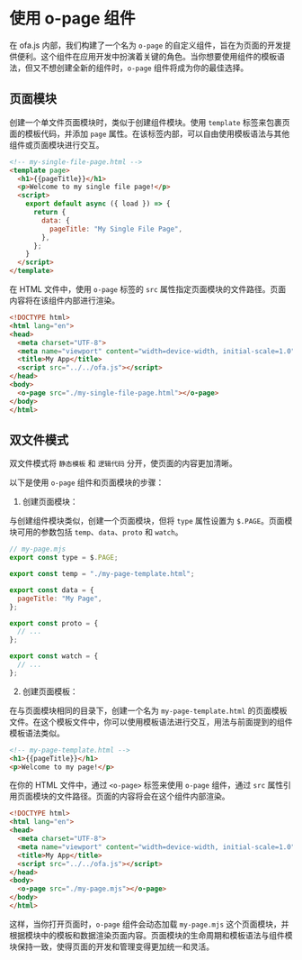 # 使用 o-page 组件

在 ofa.js 内部，我们构建了一个名为 `o-page` 的自定义组件，旨在为页面的开发提供便利。这个组件在应用开发中扮演着关键的角色。当你想要使用组件的模板语法，但又不想创建全新的组件时，`o-page` 组件将成为你的最佳选择。

## 页面模块

创建一个单文件页面模块时，类似于创建组件模块。使用 `template` 标签来包裹页面的模板代码，并添加 `page` 属性。在该标签内部，可以自由使用模板语法与其他组件或页面模块进行交互。

```html
<!-- my-single-file-page.html -->
<template page>
  <h1>{{pageTitle}}</h1>
  <p>Welcome to my single file page!</p>
  <script>
    export default async ({ load }) => {
      return {
        data: {
          pageTitle: "My Single File Page",
        },
      };
    }
  </script>
</template>
```
在 HTML 文件中，使用 `o-page` 标签的 `src` 属性指定页面模块的文件路径。页面内容将在该组件内部进行渲染。

```html
<!DOCTYPE html>
<html lang="en">
<head>
  <meta charset="UTF-8">
  <meta name="viewport" content="width=device-width, initial-scale=1.0">
  <title>My App</title>
  <script src="../../ofa.js"></script>
</head>
<body>
  <o-page src="./my-single-file-page.html"></o-page>
</body>
</html>
```

## 双文件模式

双文件模式将 `静态模板` 和 `逻辑代码` 分开，使页面的内容更加清晰。

以下是使用 `o-page` 组件和页面模块的步骤：

1. 创建页面模块：

与创建组件模块类似，创建一个页面模块，但将 `type` 属性设置为 `$.PAGE`。页面模块可用的参数包括 `temp`、`data`、`proto` 和 `watch`。

```javascript
// my-page.mjs
export const type = $.PAGE;

export const temp = "./my-page-template.html";

export const data = {
  pageTitle: "My Page",
};

export const proto = {
  // ...
};

export const watch = {
  // ...
};
```

2. 创建页面模板：

在与页面模块相同的目录下，创建一个名为 `my-page-template.html` 的页面模板文件。在这个模板文件中，你可以使用模板语法进行交互，用法与前面提到的组件模板语法类似。

```html
<!-- my-page-template.html -->
<h1>{{pageTitle}}</h1>
<p>Welcome to my page!</p>
```

在你的 HTML 文件中，通过 `<o-page>` 标签来使用 `o-page` 组件，通过 `src` 属性引用页面模块的文件路径。页面的内容将会在这个组件内部渲染。

```html
<!DOCTYPE html>
<html lang="en">
<head>
  <meta charset="UTF-8">
  <meta name="viewport" content="width=device-width, initial-scale=1.0">
  <title>My App</title>
  <script src="../../ofa.js"></script>
</head>
<body>
  <o-page src="./my-page.mjs"></o-page>
</body>
</html>
```

这样，当你打开页面时，`o-page` 组件会动态加载 `my-page.mjs` 这个页面模块，并根据模块中的模板和数据渲染页面内容。页面模块的生命周期和模板语法与组件模块保持一致，使得页面的开发和管理变得更加统一和灵活。